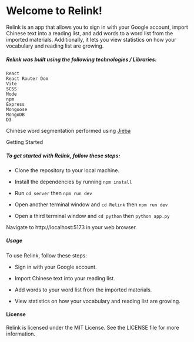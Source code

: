 # Welcome to Relink!

Relink is an app that allows you to sign in with your Google account, import Chinese text into a reading list, and add words to a word list from the imported materials. Additionally, it lets you view statistics on how your vocabulary and reading list are growing.

##### Relink was built using the following technologies / Libraries:

    React
    React Router Dom
    Vite
    SCSS
    Node
    npm
    Express
    Mongoose
    MongoDB
    D3

Chinese word segmentation performed using [Jieba](https://github.com/fxsjy/jieba)

Getting Started

##### To get started with Relink, follow these steps:

- Clone the repository to your local machine.

- Install the dependencies by running `npm install`

- Run `cd server` then `npm run dev`

- Open another terminal window and `cd Relink` then `npm run dev`

- Open a third terminal window and `cd python` then `python app.py`

Navigate to http://localhost:5173 in your web browser.

##### Usage

To use Relink, follow these steps:

- Sign in with your Google account.

- Import Chinese text into your reading list.

- Add words to your word list from the imported materials.

- View statistics on how your vocabulary and reading list are growing.

#### License

Relink is licensed under the MIT License. See the LICENSE file for more information.
